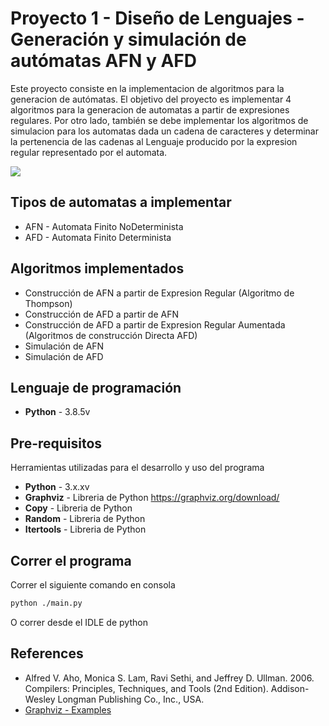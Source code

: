 # Proyecto 1 - Diseño de Lenguajes - Generación y simulación de autómatas AFN y AFD

Este proyecto consiste en la implementacion de algoritmos para la generacion de autómatas. El objetivo
del proyecto es implementar 4 algoritmos para la generacion de automatas a partir de expresiones regulares.
Por otro lado, también se debe implementar los algoritmos de simulacion para los automatas dada un cadena de
caracteres y determinar la pertenencia de las cadenas al Lenguaje producido por la expresion regular representado
por el automata.

<img src="https://upload.wikimedia.org/wikipedia/commons/thumb/9/9d/DFAexample.svg/400px-DFAexample.svg.png">

## Tipos de automatas a implementar
- AFN - Automata Finito NoDeterminista
- AFD - Automata Finito Determinista

## Algoritmos implementados
- Construcción de AFN a partir de Expresion Regular (Algoritmo de Thompson)
- Construcción de AFD a partir de AFN
- Construcción de AFD a partir de Expresion Regular Aumentada (Algoritmos de construcción Directa AFD)
- Simulación de AFN
- Simulación de AFD

## Lenguaje de programación
- **Python** - 3.8.5v

## Pre-requisitos
Herramientas utilizadas para el desarrollo y uso del programa
- **Python** - 3.x.xv
- **Graphviz** - Libreria de Python https://graphviz.org/download/
- **Copy** - Libreria de Python
- **Random** - Libreria de Python
- **Itertools** - Libreria de Python

## Correr el programa
Correr el siguiente comando en consola

```bash
python ./main.py
```

O correr desde el IDLE de python



## References
- Alfred V. Aho, Monica S. Lam, Ravi Sethi, and Jeffrey D. Ullman. 2006. Compilers: Principles, Techniques, and Tools (2nd Edition). Addison-Wesley Longman Publishing Co., Inc., USA.
- [Graphviz - Examples](https://graphviz.readthedocs.io/en/stable/examples.html)
